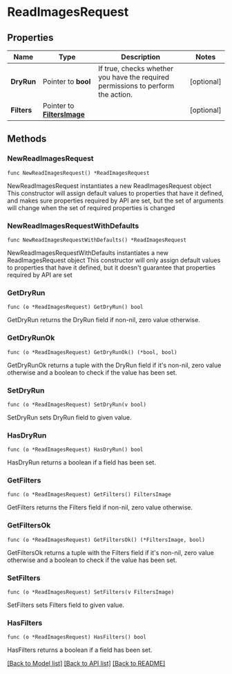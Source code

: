 # ReadImagesRequest

## Properties

Name | Type | Description | Notes
------------ | ------------- | ------------- | -------------
**DryRun** | Pointer to **bool** | If true, checks whether you have the required permissions to perform the action. | [optional] 
**Filters** | Pointer to [**FiltersImage**](FiltersImage.md) |  | [optional] 

## Methods

### NewReadImagesRequest

`func NewReadImagesRequest() *ReadImagesRequest`

NewReadImagesRequest instantiates a new ReadImagesRequest object
This constructor will assign default values to properties that have it defined,
and makes sure properties required by API are set, but the set of arguments
will change when the set of required properties is changed

### NewReadImagesRequestWithDefaults

`func NewReadImagesRequestWithDefaults() *ReadImagesRequest`

NewReadImagesRequestWithDefaults instantiates a new ReadImagesRequest object
This constructor will only assign default values to properties that have it defined,
but it doesn't guarantee that properties required by API are set

### GetDryRun

`func (o *ReadImagesRequest) GetDryRun() bool`

GetDryRun returns the DryRun field if non-nil, zero value otherwise.

### GetDryRunOk

`func (o *ReadImagesRequest) GetDryRunOk() (*bool, bool)`

GetDryRunOk returns a tuple with the DryRun field if it's non-nil, zero value otherwise
and a boolean to check if the value has been set.

### SetDryRun

`func (o *ReadImagesRequest) SetDryRun(v bool)`

SetDryRun sets DryRun field to given value.

### HasDryRun

`func (o *ReadImagesRequest) HasDryRun() bool`

HasDryRun returns a boolean if a field has been set.

### GetFilters

`func (o *ReadImagesRequest) GetFilters() FiltersImage`

GetFilters returns the Filters field if non-nil, zero value otherwise.

### GetFiltersOk

`func (o *ReadImagesRequest) GetFiltersOk() (*FiltersImage, bool)`

GetFiltersOk returns a tuple with the Filters field if it's non-nil, zero value otherwise
and a boolean to check if the value has been set.

### SetFilters

`func (o *ReadImagesRequest) SetFilters(v FiltersImage)`

SetFilters sets Filters field to given value.

### HasFilters

`func (o *ReadImagesRequest) HasFilters() bool`

HasFilters returns a boolean if a field has been set.


[[Back to Model list]](../README.md#documentation-for-models) [[Back to API list]](../README.md#documentation-for-api-endpoints) [[Back to README]](../README.md)


